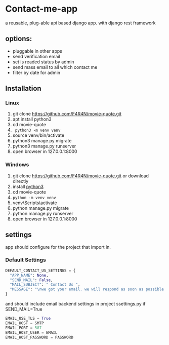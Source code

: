# Contact-me-app
a reusable, plug-able api based django app. with django rest framework
## options:
* pluggable in other apps
* send verification email
* set is readed status by admin
* send mass email to all which contact me
* filter by date for admin

## Installation
### Linux
1. git clone https://github.com/F4R4N/movie-quote.git
2. apt install python3
3. cd movie-quote
4. ` python3 -m venv venv`
5. source venv/bin/activate
6. python3 manage.py migrate
7. python3 manage.py runserver
8. open browser in 127.0.0.1:8000

### Windows
1. git clone https://github.com/F4R4N/movie-quote.git or download directly
2. install [python3](https://www.python.org/downloads/)
3. cd movie-quote
4. `python -m venv venv`
5. venv\Scripts\activate
6. python manage.py migrate
7. python manage.py runserver
8. open browser in 127.0.0.1:8000


## settings
app should configure for the project that import in.

### Default Settings
``` python
DEFAULT_CONTACT_US_SETTINGS = {
  "APP_NAME": None,
  "SEND_MAIL": False,
  "MAIL_SUBJECT": " Contact Us ",
  "MESSAGE": "\nwe got your email. we will respond as soon as possible.\n\nBest Regards, ",
}
```
and should include email backend settings in project ssettings.py if SEND_MAIL=True
``` python
EMAIL_USE_TLS = True
EMAIL_HOST = SMTP
EMAIL_PORT = 587
EMAIL_HOST_USER = EMAIL
EMAIL_HOST_PASSWORD = PASSWORD
```
